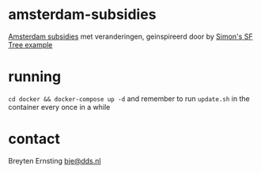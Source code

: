 # amsterdam-subsidies
[Amsterdam subsidies](https://data.amsterdam.nl/datasets/yvlbMxqPKn1ULw/) met veranderingen, geinspireerd door by [Simon's SF Tree example](https://github.com/simonw/sf-tree-history)

# running

`cd docker && docker-compose up -d` and remember to run `update.sh` in the container every once in a while

# contact

Breyten Ernsting <bje@dds.nl>
